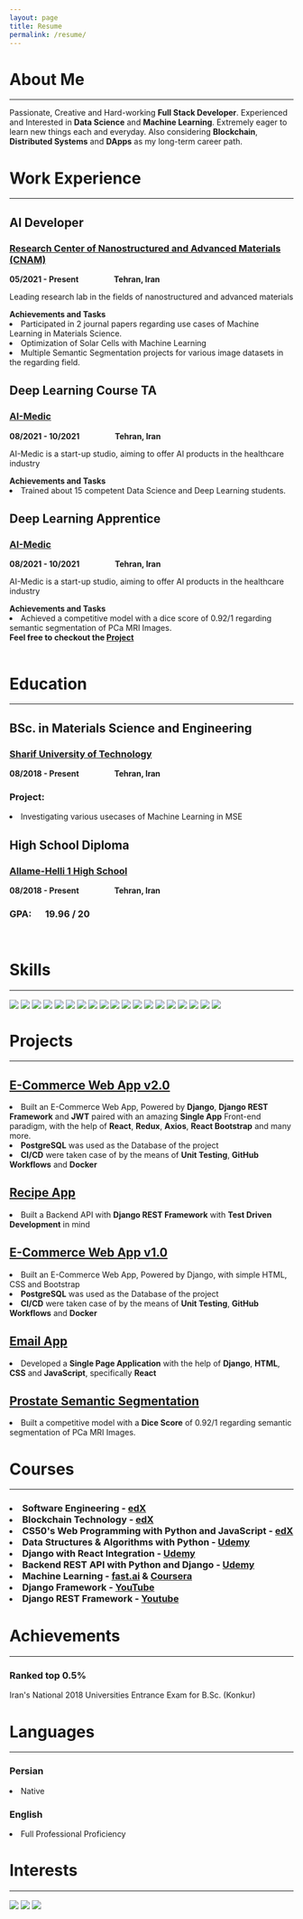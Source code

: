 ```yaml
---
layout: page
title: Resume
permalink: /resume/
---
```


<div>
<h1><b>About Me</b></h1>
<hr>
Passionate, Creative and Hard-working <b>Full Stack Developer</b>. Experienced and Interested in <b>Data Science</b> and <b>Machine Learning</b>. Extremely eager to learn new things each and everyday.  
Also considering <b>Blockchain</b>, <b>Distributed Systems</b> and <b>DApps</b> as my long-term career path.
</div>


<h1><b>Work Experience</b></h1>
<hr>
<div>
<h2><b>AI Developer</b></h2>
<a href="https://cnam.ir/">
<h3>
Research Center of Nanostructured and Advanced Materials (CNAM)
</h3>
</a>
<b>05/2021 - Present &emsp;&emsp;&emsp;&emsp; Tehran, Iran</b>
<p>
Leading research lab in the fields of nanostructured and advanced materials
</p>
<b>Achievements and Tasks</b>
<li>
Participated in 2 journal papers regarding use cases of Machine Learning in Materials Science.
</li>
<li>
Optimization of Solar Cells with Machine Learning
</li>
<li>
Multiple Semantic Segmentation projects for various image datasets in the regarding field.
</li>
</div>


<div>
<h2><b>Deep Learning Course TA</b></h2>
<a href="https://aimedic.co/">
<h3>
AI-Medic
</h3>
</a>
<b>08/2021 - 10/2021 &emsp;&emsp;&emsp;&emsp; Tehran, Iran</b>
<p>
AI-Medic is a start-up studio, aiming to offer AI products in the healthcare industry
</p>
<b>Achievements and Tasks</b>
<li>
Trained about 15 competent Data Science and Deep Learning students. 
</li>
</div>


<div>
<h2><b>Deep Learning Apprentice</b></h2>
<a href="https://aimedic.co/">
<h3>
AI-Medic
</h3>
</a>
<b>08/2021 - 10/2021 &emsp;&emsp;&emsp;&emsp; Tehran, Iran</b>
<p>
AI-Medic is a start-up studio, aiming to offer AI products in the healthcare industry
</p>
<b>Achievements and Tasks</b>
<li>
Achieved a competitive model with a dice score of 0.92/1 regarding semantic segmentation of PCa MRI Images. <br/> 
<b>Feel free to checkout the <a href="https://github.com/HomayoonAlimohammadi/Prostate-Segmentation">Project</a></b>
</li>
</div>

<br/>


<h1><b>Education</b></h1>
<hr>
<div>
<h2><b>BSc. in Materials Science and Engineering</b></h2>
<a href="https://en.sharif.edu/">
<h3>
Sharif University of Technology
</h3>
</a>
<b>08/2018 - Present &emsp;&emsp;&emsp;&emsp; Tehran, Iran</b>
<h3>Project:</h3>
<li>
Investigating various usecases of Machine Learning in MSE
</li>
</div>

<div>
<h2><b>High School Diploma</b></h2>
<a href="https://en.wikipedia.org/wiki/Allameh_Helli_High_Schools">
<h3>
Allame-Helli 1 High School
</h3>
</a>
<b>08/2018 - Present &emsp;&emsp;&emsp;&emsp; Tehran, Iran</b>
<h3>GPA: &emsp; 19.96 / 20</h3>
</div>

<br/>


<h1><b>Skills</b></h1>
<hr>
<img align=center src="https://img.shields.io/badge/Python-informational?style=for-the-badge&color=292A2D" />
<img align=center src="https://img.shields.io/badge/Django-informational?style=for-the-badge&color=292A2D" />
<img align=center src="https://img.shields.io/badge/Django Rest Framework-informational?style=for-the-badge&color=292A2D" />
<img align=center src="https://img.shields.io/badge/PostgreSQL-informational?style=for-the-badge&color=292A2D" />
<img align=center src="https://img.shields.io/badge/MongoDB-informational?style=for-the-badge&color=292A2D" />
<img align=center src="https://img.shields.io/badge/JavaScript-informational?style=for-the-badge&color=292A2D" />
<img align=center src="https://img.shields.io/badge/React-informational?style=for-the-badge&color=292A2D" />
<img align=center src="https://img.shields.io/badge/HTML-informational?style=for-the-badge&color=292A2D" />
<img align=center src="https://img.shields.io/badge/CSS-informational?style=for-the-badge&color=292A2D" />
<img align=center src="https://img.shields.io/badge/Redux-informational?style=for-the-badge&color=292A2D" />
<img align=center src="https://img.shields.io/badge/Axios-informational?style=for-the-badge&color=292A2D" />
<img align=center src="https://img.shields.io/badge/Test Driven Development-informational?style=for-the-badge&color=292A2D" />
<img align=center src="https://img.shields.io/badge/CI / CD-informational?style=for-the-badge&color=292A2D" />
<img align=center src="https://img.shields.io/badge/Docker-informational?style=for-the-badge&color=292A2D" />
<img align=center src="https://img.shields.io/badge/Linux-informational?style=for-the-badge&color=292A2D" />
<img align=center src="https://img.shields.io/badge/Data Science and Analysis-informational?style=for-the-badge&color=292A2D" />
<img align=center src="https://img.shields.io/badge/Deep Learning-informational?style=for-the-badge&color=292A2D" />
<img align=center src="https://img.shields.io/badge/Design Patterns-informational?style=for-the-badge&color=292A2D" />
<img align=center src="https://img.shields.io/badge/Object Orientation-informational?style=for-the-badge&color=292A2D" />

<br/>

<h1><b>Projects</b></h1>
<hr>
<div>
<a href="https://github.com/HomayoonAlimohammadi/eCommerce-Django-React">
<h2><b>E-Commerce Web App v2.0</b></h2>
</a>
<li>
Built an E-Commerce Web App, Powered by <b>Django</b>, <b>Django REST Framework</b> and <b>JWT</b> paired with an amazing <b>Single App</b> Front-end paradigm, with the help of <b>React</b>, <b>Redux</b>, <b>Axios</b>, <b>React Bootstrap</b> and many more.
</li>
<li>
<b>PostgreSQL</b> was used as the Database of the project
</li>
<li>
<b>CI/CD</b> were taken case of by the means of <b>Unit Testing</b>, <b>GitHub Workflows</b> and <b>Docker</b>
</li>
</div>


<div>
<a href="https://github.com/HomayoonAlimohammadi/Backend-API-REST">
<h2><b>Recipe App</b></h2>
</a>
<li>
Built a Backend API with <b>Django REST Framework</b> with <b>Test Driven Development</b> in mind
</li>
</div>


<div>
<a href="https://github.com/HomayoonAlimohammadi/Commerce">
<h2><b>E-Commerce Web App v1.0</b></h2>
</a>
<li>
Built an E-Commerce Web App, Powered by Django, with simple HTML, CSS and Bootstrap
</li>
<li>
<b>PostgreSQL</b> was used as the Database of the project
</li>
<li>
<b>CI/CD</b> were taken case of by the means of <b>Unit Testing</b>, <b>GitHub Workflows</b> and <b>Docker</b>
</li>
</div>

<div>
<a href="https://github.com/HomayoonAlimohammadi/Mail">
<h2><b>Email App</b></h2>
</a>
<li>
Developed a <b>Single Page Application</b> with the help of <b>Django</b>, <b>HTML</b>, <b>CSS</b> and <b>JavaScript</b>, specifically <b>React</b>
</div>


<div>
<a href="https://github.com/HomayoonAlimohammadi/Prostate-Segmentation">
<h2><b>Prostate Semantic Segmentation</b></h2>
</a>
<li>
Built a competitive model with a <b>Dice Score</b> of 0.92/1 regarding semantic segmentation of PCa MRI Images. <br/> 
</div>


<div>
<h1><b>Courses</b></h1>
<hr>
<h3>
<li>
Software Engineering - <a href="https://www.edx.org/course/software-engineering-introduction?index=product&queryID=27fd68f09ae1f8a6987a3ccfa62143f3&position=1">edX</a>
</li>
<li>
Blockchain Technology - <a href="https://www.edx.org/course/blockchain-technology?index=product&queryID=0f550ab1d5f8d1b5e5537bbddd8ef9aa&position=1">edX</a>
</li>
<li>
CS50's Web Programming with Python and JavaScript - <a href="https://www.edx.org/course/cs50s-web-programming-with-python-and-javascript?index=product&queryID=3ea0282c099d92f2fc7d2a245c3c93b5&position=2">edX</a>

</li>
<li>
Data Structures & Algorithms with Python - <a href="https://www.udemy.com/course/data-structures-algorithms-python/">Udemy</a>
</li>
<li>
Django with React Integration - <a href="https://www.udemy.com/course/django-with-react-an-ecommerce-website/">Udemy</a>
</li>
<li>
Backend REST API with Python and Django - <a href="https://www.udemy.com/course/django-python-advanced/">Udemy</a>
</li>
<li>
Machine Learning - <a href="https://www.youtube.com/watch?v=CzdWqFTmn0Y&list=PLfYUBJiXbdtSyktd8A_x0JNd6lxDcZE96&ab_channel=JeremyHoward">fast.ai</a>
&
<a href="https://www.coursera.org/learn/machine-learning?">Coursera</a>
</li>
<li>
Django Framework - <a href="https://www.youtube.com/watch?v=SlHBNXW1rTk&list=PLEsfXFp6DpzRMby_cSoWTFw8zaMdTEXgL&ab_channel=CodingEntrepreneurs">YouTube</a>
</li>
<li>
Django REST Framework - <a href="https://www.youtube.com/watch?v=c708Nf0cHrs&t=20828s&ab_channel=CodingEntrepreneurs">Youtube</a>
</li>
</h3>
</div>


<div>
<h1><b>Achievements</b></h1>
<hr>
<h3><b>Ranked top 0.5%</b></h3>
Iran's National 2018 Universities Entrance Exam for B.Sc. (Konkur)
</div>

<div>
<h1><b>Languages</b></h1>
<hr>
<h3><b>Persian</b></h3>
<li>Native</li>
<h3><b>English</b></h3>
<li>Full Professional Proficiency</li>
</div>

<div>
<h1><b>Interests</b></h1>
<hr>
<img align=center src="https://img.shields.io/badge/Blockchain-informational?style=for-the-badge&color=292A2D" />
<img align=center src="https://img.shields.io/badge/Cloud Computing-informational?style=for-the-badge&color=292A2D" />
<img align=center src="https://img.shields.io/badge/Machine Learning-informational?style=for-the-badge&color=292A2D" />
</div>
